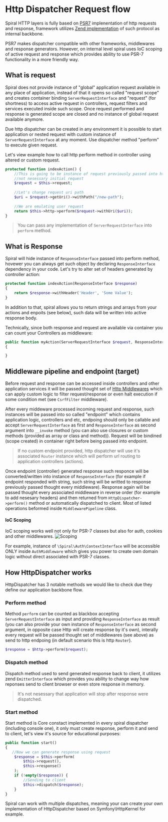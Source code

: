 # Http Dispatcher Request flow
Spiral HTTP layers is fully based on [PSR7](http://www.php-fig.org/psr/psr-7/) implenentation of http requests and response, framework utilizes [Zend implementation](https://github.com/zendframework/zend-diactoros) of such protocol as internal backbone. 

PSR7 makes dispatcher compatible with other frameworks, middlewares and response generators. However, on internal level spiral uses IoC scoping of active request and response which provides ability to use PSR-7 functionality in a more friendly way.

## What is request
Spiral does not provide instance of "global" application request available in any place of application, instead of that it opens so called "request scope" and creates container binding `ServerRequestInterface` and "request" (for shortness) to access active request in controllers, request filters and services executed inside such scope. Once request performed and response is generated scope are closed and no instance of global request available anymore.

Due http dispatcher can be created in any environment it is possible to start application or nested request with custom instance of `ServerRequestInterface` at any moment. Use dispatcher method "perform" to execute given request.

Let's view example how to call http perform method in controller using altered or custom request.

```php
protected function indexAction() {
    //This is going to be instance of request previously passed into http dispatcher method, 
    //not nesessary initial request
    $request = $this->request;
    
    //Let's change request uri path
    $uri = $request->getUri()->withPath("/new-path"); 
    
    //We are emulating user request 
    return $this->http->perform($request->withUri($uri));
}
```

> You can pass any implementation of `ServerRequestInterface` into `perform` method.

## What is Response
Spiral will hide instance of `ResponseInterface` passed into perform method, hovewer you can always get such object by declaring `ResponseInterface` dependency in your code. Let's try to alter set of headers generated by controller action:

```php
protected function indexAction(ResponseInterface $response)
{
    return $response->withHeader('Header', 'Some Value');
}
```

In addition to that, spiral allows you to return strings and arrays from your actions and enpoits (see below), such data will be written into active response body.

Technically, since both response and request are available via container you can count your Controllers as middleware:

```php
public function myAction(ServerRequestInterface $request, ResponseInterface $response)
{

}
```

## Middleware pipeline and endpoint (target)
Before request and response can be accessed inside controllers and other application services it will be passed thought set of [Http Middlewares](/http/middlewares.md) which can apply custom logic to filter request/response or even halt execution if some condition met (see `CsrfFilter` middleware).

After every middeware processed incoming request and response, such instances will be passed into so called "endpoint" which contains application logic, controllers and etc, endpoing should only be callable and accept `ServerRequestInterface` as first and `ResponseInterface` as second argument into `__invoke` method  (you can also use closures or custom methods (provided as array or class and method)). Request will be bindined (scope created) in container right before being passed into endpoint.

> If no custom endpoint provided, http dispatcher will use it's associated `Router` instance which will perform url routing to application controllers (actions).

Once endpoint (controller) generated response such responce will be converted/written into instance of `ResponseInterface` (for example if endpoint responded with string, such string will be writted to response previously passed thought every middleware). Response again will be passed thought every associated middleware in reverse order (for example to add nesesary headers) and then returned from `HttpDispatcher->perform()` method or automatically dispatched to client. Most of listed operations beformed inside `MiddlewarePipeline` class.

#### IoC Scoping
IoC scoping works well not only for PSR-7 classes but also for auth, cookies and other middlewares.
![Scoping](https://raw.githubusercontent.com/spiral/guide/master/resources/scopes.png)

For example, instance of `\Spiral\Auth\ContextInterface` will be accessible ONLY inside `AuthMiddleware` which gives you power
to create own domain logic without direct associated with PSR-7 classes.

## How HttpDispatcher works
HttpDispatcher has 3 notable methods we would like to check due they define our application backbone flow.

### Perform method
Method `perform` can be counted as blackbox accepting `ServerRequestInterface` as input and providing `ResponseInterface` as result (you can also provide your own instance of `ResponseInterface` as second argument, in opposite case Http will create response by it's own), interally every request will be passed thought set of middlewares (see above) as send to http endpoing (in default scenario this is http `Router`).

```php
$response = $http->perform($request);
```

### Dispatch method
Dispatch method used to send generated response back to client, it utilizes zend `EmitterInterface` which provides you ability to change way how reponses send to client browser or even store response in memory.

> It's not nesessary that application will stop after response were dispatched.

### Start method
Start method is Core constact implemented in every spiral dispatcher (including console one), it only must create response, perform it and send to client, let's view it's source for educational purposes:

```php
public function start()
{
   //Now we can generate response using request
    $response = $this->perform(
        $this->request(),
        $this->response()
    );
    if (!empty($response)) {
        //Sending to client
        $this->dispatch($response);
    }
}
```

Spiral can work with multiple dispatches, meaning your can create your own implementation of HttpDispatcher based on Symfony\HttpKernel for example.
